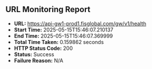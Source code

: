## URL Monitoring Report

- **URL:** https://api-gw1-prod1.fisglobal.com/gw/v1/health
- **Start Time:** 2025-05-15T15:46:07.210137
- **End Time:** 2025-05-15T15:46:07.369999
- **Total Time Taken:** 0.159862 seconds
- **HTTP Status Code:** 200
- **Status:** Success
- **Failure Reason:** N/A
